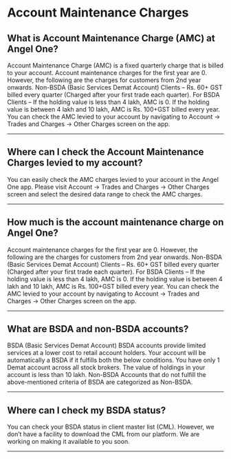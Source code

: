 # Account Maintenance Charges

## What is Account Maintenance Charge (AMC) at Angel One?

Account Maintenance Charge (AMC) is a fixed quarterly charge that is billed to your account.
Account maintenance charges for the first year are 0. However, the following are the charges for customers from 2nd year onwards.
Non-BSDA (Basic Services Demat Account) Clients – Rs. 60+ GST billed every quarter (Charged after your first trade each quarter).
For BSDA Clients –
If the holding value is less than 4 lakh, AMC is 0.
If the holding value is between 4 lakh and 10 lakh, AMC is Rs. 100+GST billed every year.
You can check the AMC levied to your account by navigating to
Account → Trades and Charges → Other Charges
screen on the app.

---

## Where can I check the Account Maintenance Charges levied to my account?

You can easily check the AMC charges levied to your account in the Angel One app. Please visit
Account → Trades and Charges → Other Charges
screen and select the desired data range to check the AMC charges.

---

## How much is the account maintenance charge on Angel One?

Account maintenance charges for the first year are 0. However, the following are the charges for customers from 2nd year onwards.
Non-BSDA (Basic Services Demat Account) Clients – Rs. 60+ GST billed every quarter (Charged after your first trade each quarter).
For BSDA Clients –
If the holding value is less than 4 lakh, AMC is 0.
If the holding value is between 4 lakh and 10 lakh, AMC is Rs. 100+GST billed every year.
You can check the AMC levied to your account by navigating to
Account → Trades and Charges → Other Charges
screen on the app.

---

## What are BSDA and non-BSDA accounts?

BSDA (Basic Services Demat Account)
BSDA accounts provide limited services at a lower cost to retail account holders. Your account will be automatically a BSDA if it fulfills both the below conditions.
You have only 1 Demat account across all stock brokers.
The value of holdings in your account is less than 10 lakh.
Non-BSDA
Accounts that do not fulfill the above-mentioned criteria of BSDA are categorized as Non-BSDA.

---

## Where can I check my BSDA status?

You can check your BSDA status in client master list (CML). However, we don’t have a facility to download the CML from our platform. We are working on making it available to you soon.

---

